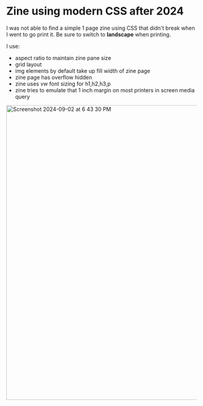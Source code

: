 # Zine using modern CSS after 2024

I was not able to find a simple 1 page zine using CSS that didn't break when I went to go print it. Be sure to switch to **landscape** when printing.

I use:
* aspect ratio to maintain zine pane size
* grid layout
* img elements by default take up fill width of zine page
* zine page has overflow hidden
* zine uses *vw* font sizing for h1,h2,h3,p
* zine tries to emulate that 1 inch margin on most printers in screen media query

<img width="777" alt="Screenshot 2024-09-02 at 6 43 30 PM" src="https://github.com/user-attachments/assets/612accb8-75f9-4bf2-b740-8dc6a24fe52c">
